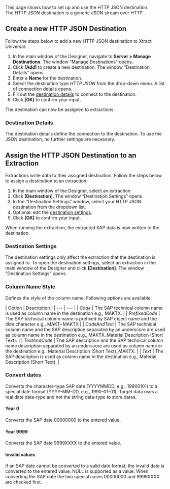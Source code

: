 This page shows how to set up and use the HTTP JSON destination.\
The HTTP JSON destination is a generic JSON stream over HTTP.

## Create a new HTTP JSON Destination

Follow the steps below to add a new HTTP JSON destination to Xtract Universal:

1. In the main window of the Designer, navigate to **Server > Manage Destinations**. The window “Manage Destinations” opens.
1. Click **[Add]** to create a new destination. The window "Destination Details" opens.
1. Enter a **Name** for the destination.
1. Select the destination type *HTTP JSON* from the drop-down menu. A list of connection details opens.
1. Fill out the [destination details](#destination-details) to connect to the destination.
1. Click **[OK]** to confirm your input.

The destination can now be assigned to extractions.

### Destination Details

The destination details define the connection to the destination. To use the JSON destination, no further settings are necessary.

## Assign the HTTP JSON Destination to an Extraction

Extractions write data to their assigned destination. Follow the steps below to assign a destination to an extraction:

1. In the main window of the Designer, select an extraction.
1. Click **[Destination]**. The window “Destination Settings” opens.
1. In the “Destination Settings” window, select your HTTP JSON destination from the dropdown list.
1. Optional: edit the [destination settings](#destination-settings).
1. Click **[OK]** to confirm your input.

When running the extraction, the extracted SAP data is now written to the destination.

### Destination Settings

The destination settings only affect the extraction that the destination is assigned to. To open the destination settings, select an extraction in the main window of the Designer and click **[Destination]**. The window "Destination Settings" opens.

### Column Name Style

Defines the style of the column name. Following options are available:

| Option | Description | | --- | --- | | *Code* | The SAP technical column name is used as column name in the destination e.g., MAKTX. | | *PrefixedCode* | The SAP technical column name is prefixed by SAP object name and the tilde character e.g., MAKT~MAKTX | | *CodeAndText* | The SAP technical column name and the SAP description separated by an underscore are used as column name in the destination e.g., MAKTX_Material Description (Short Text). | | *TextAndCode* | The SAP description and the SAP technical column name description separated by an underscore are used as column name in the destination e.g., Material Description (Short Text)\_MAKTX. | | *Text* | The SAP description is used as column name in the destination e.g., Material Description (Short Text). |

### Convert dates

Converts the character-type SAP date (YYYYMMDD, e.g., 19900101) to a special date format (YYYY-MM-DD, e.g., 1990-01-01). Target data uses a real date data-type and not the string data-type to store dates.

#### Year 0

Converts the SAP date 00000000 to the entered value.

#### Year 9999

Converts the SAP date 9999XXXX to the entered value.

#### Invalid values

If an SAP date cannot be converted to a valid date format, the invalid date is converted to the entered value. NULL is supported as a value. When converting the SAP date the two special cases 00000000 and 9999XXXX are checked first.
